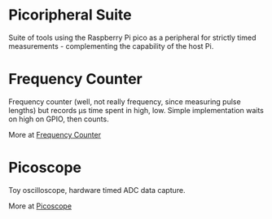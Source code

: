 # Picoripheral Suite
Suite of tools using the Raspberry Pi pico as a peripheral for strictly timed measurements - complementing the capability of the host Pi.

# Frequency Counter
Frequency counter (well, not really frequency, since measuring pulse lengths)
but records µs time spent in high, low. Simple implementation waits on high
on GPIO, then counts.

More at [Frequency Counter](./picounter/README.md)

# Picoscope
Toy oscilloscope, hardware timed ADC data capture.

More at [Picoscope](./picoscope/README.md)
